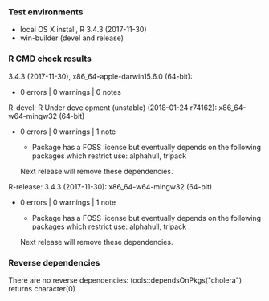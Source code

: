 ### Test environments

* local OS X install, R 3.4.3 (2017-11-30)
* win-builder (devel and release)


### R CMD check results

3.4.3 (2017-11-30), x86_64-apple-darwin15.6.0 (64-bit):

* 0 errors | 0 warnings | 0 notes


R-devel: R Under development (unstable) (2018-01-24 r74162): x86_64-w64-mingw32 (64-bit)

* 0 errors | 0 warnings | 1 note

  - Package has a FOSS license but eventually depends on the following
    packages which restrict use:
      alphahull, tripack

  Next release will remove these dependencies.


R-release: 3.4.3 (2017-11-30): x86_64-w64-mingw32 (64-bit)

* 0 errors | 0 warnings | 1 note

  - Package has a FOSS license but eventually depends on the following
    packages which restrict use:
      alphahull, tripack

  Next release will remove these dependencies.


### Reverse dependencies

There are no reverse dependencies: 
  tools::dependsOnPkgs("cholera") returns character(0)
